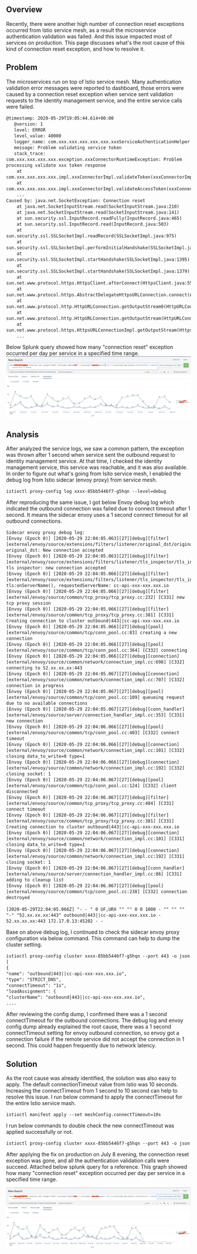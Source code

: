 ## Overview
Recently, there were another high number of connection reset exceptions occurred from Istio service mesh, as a result the microservice 
authentication validation was failed. And this issue impacted most of services on production.
This page discusses what's the root cause of this kind of connection reset exception, and how to resolve it.
## Problem
The microservices run on top of Istio service mesh. Many authentication validation error messages were reported to dashboard,
those errors were caused by a connection reset exception when service sent validation requests to the identity management service, and the entire service calls were failed. 
```
@timestamp: 2020-05-29T19:05:44.614+00:00
   @version: 1
   level: ERROR
   level_value: 40000
   logger_name: com.xxx.xxx.xxx.xxx.xxx.xxxServiceAuthenticationHelper
   message: Problem validating service token
   stack_trace: com.xxx.xxx.xxx.xxx.exception.xxxConnectorRuntimeException: Problem processing validate xxx token response
	at com.xxx.xxx.xxx.xxx.impl.xxxConnectorImpl.validateToken(xxxConnectorImpl.java:535)
	at com.xxx.xxx.xxx.xxx.impl.xxxConnectorImpl.validateAccessToken(xxxConnectorImpl.java:321)
    ...
Caused by: java.net.SocketException: Connection reset
	at java.net.SocketInputStream.read(SocketInputStream.java:210)
	at java.net.SocketInputStream.read(SocketInputStream.java:141)
	at sun.security.ssl.InputRecord.readFully(InputRecord.java:465)
	at sun.security.ssl.InputRecord.read(InputRecord.java:503)
	at sun.security.ssl.SSLSocketImpl.readRecord(SSLSocketImpl.java:975)
	at sun.security.ssl.SSLSocketImpl.performInitialHandshake(SSLSocketImpl.java:1367)
	at sun.security.ssl.SSLSocketImpl.startHandshake(SSLSocketImpl.java:1395)
	at sun.security.ssl.SSLSocketImpl.startHandshake(SSLSocketImpl.java:1379)
	at sun.net.www.protocol.https.HttpsClient.afterConnect(HttpsClient.java:559)
	at sun.net.www.protocol.https.AbstractDelegateHttpsURLConnection.connect(AbstractDelegateHttpsURLConnection.java:185)
	at sun.net.www.protocol.http.HttpURLConnection.getOutputStream0(HttpURLConnection.java:1334)
	at sun.net.www.protocol.http.HttpURLConnection.getOutputStream(HttpURLConnection.java:1309)
	at sun.net.www.protocol.https.HttpsURLConnectionImpl.getOutputStream(HttpsURLConnectionImpl.java:259)
    ...
```
Below Splunk query showed how many "connection reset" exception occurred per day per service in a specified time range.
![connection-reset-istio-1](/images/connection-reset-istio-1.png)

## Analysis
After analyzed the service logs, we saw a common pattern, the exception was thrown after 1 second when service sent the outbound request
to identity management service. At that time, I checked the identity management service, this service was reachable, and it was also available.
In order to figure out what's going from Isito service mesh, I enabled the debug log from Istio sidecar (envoy proxy) from service mesh.
```
istioctl proxy-config log xxxx-85bb5446f7-g5hqn --level=debug
```
After reproducing the same issue, I got below Envoy debug log which indicated the outbound connection was failed due to connect timeout after 1 second.
It means the sidecar envoy uses a 1 second connect timeout for all outbound connections.
```
Sidecar envoy proxy debug log:
[Envoy (Epoch 0)] [2020-05-29 22:04:05.063][27][debug][filter] [external/envoy/source/extensions/filters/listener/original_dst/original_dst.cc:18] original_dst: New connection accepted
[Envoy (Epoch 0)] [2020-05-29 22:04:05.063][27][debug][filter] [external/envoy/source/extensions/filters/listener/tls_inspector/tls_inspector.cc:78] tls inspector: new connection accepted
[Envoy (Epoch 0)] [2020-05-29 22:04:05.066][27][debug][filter] [external/envoy/source/extensions/filters/listener/tls_inspector/tls_inspector.cc:148] tls:onServerName(), requestedServerName: cc-api-xxx-xxx.xxx.io
[Envoy (Epoch 0)] [2020-05-29 22:04:05.066][27][debug][filter] [external/envoy/source/common/tcp_proxy/tcp_proxy.cc:232] [C331] new tcp proxy session
[Envoy (Epoch 0)] [2020-05-29 22:04:05.066][27][debug][filter] [external/envoy/source/common/tcp_proxy/tcp_proxy.cc:381] [C331] Creating connection to cluster outbound|443||cc-api-xxx-xxx.xxx.io
[Envoy (Epoch 0)] [2020-05-29 22:04:05.066][27][debug][pool] [external/envoy/source/common/tcp/conn_pool.cc:83] creating a new connection
[Envoy (Epoch 0)] [2020-05-29 22:04:05.066][27][debug][pool] [external/envoy/source/common/tcp/conn_pool.cc:364] [C332] connecting
[Envoy (Epoch 0)] [2020-05-29 22:04:05.066][27][debug][connection] [external/envoy/source/common/network/connection_impl.cc:698] [C332] connecting to 52.xx.xx.xx:443
[Envoy (Epoch 0)] [2020-05-29 22:04:05.067][27][debug][connection] [external/envoy/source/common/network/connection_impl.cc:707] [C332] connection in progress
[Envoy (Epoch 0)] [2020-05-29 22:04:05.067][27][debug][pool] [external/envoy/source/common/tcp/conn_pool.cc:109] queueing request due to no available connections
[Envoy (Epoch 0)] [2020-05-29 22:04:05.067][27][debug][conn_handler] [external/envoy/source/server/connection_handler_impl.cc:353] [C331] new connection
[Envoy (Epoch 0)] [2020-05-29 22:04:06.066][27][debug][pool] [external/envoy/source/common/tcp/conn_pool.cc:403] [C332] connect timeout
[Envoy (Epoch 0)] [2020-05-29 22:04:06.066][27][debug][connection] [external/envoy/source/common/network/connection_impl.cc:101] [C332] closing data_to_write=0 type=1
[Envoy (Epoch 0)] [2020-05-29 22:04:06.066][27][debug][connection] [external/envoy/source/common/network/connection_impl.cc:192] [C332] closing socket: 1
[Envoy (Epoch 0)] [2020-05-29 22:04:06.067][27][debug][pool] [external/envoy/source/common/tcp/conn_pool.cc:124] [C332] client disconnected
[Envoy (Epoch 0)] [2020-05-29 22:04:06.067][27][debug][filter] [external/envoy/source/common/tcp_proxy/tcp_proxy.cc:484] [C331] connect timeout
[Envoy (Epoch 0)] [2020-05-29 22:04:06.067][27][debug][filter] [external/envoy/source/common/tcp_proxy/tcp_proxy.cc:381] [C331] Creating connection to cluster outbound|443||cc-api-xxx-xxx.xxx.io
[Envoy (Epoch 0)] [2020-05-29 22:04:06.067][27][debug][connection] [external/envoy/source/common/network/connection_impl.cc:101] [C331] closing data_to_write=0 type=1
[Envoy (Epoch 0)] [2020-05-29 22:04:06.067][27][debug][connection] [external/envoy/source/common/network/connection_impl.cc:192] [C331] closing socket: 1
[Envoy (Epoch 0)] [2020-05-29 22:04:06.067][27][debug][conn_handler] [external/envoy/source/server/connection_handler_impl.cc:86] [C331] adding to cleanup list
[Envoy (Epoch 0)] [2020-05-29 22:04:06.067][27][debug][pool] [external/envoy/source/common/tcp/conn_pool.cc:238] [C332] connection destroyed

[2020-05-29T22:04:05.066Z] "- - " 0 UF,URX "" "" 0 0 1000 - "" "" "" "-" "52.xx.xx.xx:443" outbound|443||cc-api-xxx-xxx.xxx.io - 52.xx.xx.xx:443 172.17.0.13:45202 - -
```
Base on above debug log, I continued to check the sidecar envoy proxy configuration via below command. This command can help to dump the cluster setting.
```
istioctl proxy-config cluster xxxx-85bb5446f7-g5hqn --port 443 -o json
[
{
"name": "outbound|443||cc-api-xxx-xxx.xxx.io",
"type": "STRICT_DNS",
"connectTimeout": "1s",
"loadAssignment": {
"clusterName": "outbound|443||cc-api-xxx-xxx.xxx.io",
....
```
After reviewing the config dump, I confirmed there was a 1 second connectTimeout for the outbound connections.
The debug log and envoy config dump already explained the root cause, there was a 1 second connectTimeout setting for envoy outbound connection, 
so envoy got a connection failure if the remote service did not accept the connection in 1 second. This could happen frequently due to network latency.
 
## Solution
As the root cause was already identified, the solution was also easy to apply. 
The default connectionTimeout value from Istio was 10 seconds. Increasing the  connectTimeout from 1 second to 10 second can help to resolve this issue.
I run below command to apply the connectTimeout for the entire Istio service mash.
```
istioctl manifest apply --set meshConfig.connectTimeout=10s
```
I run below commands to double check the new connectTimeout was applied successfully or not.
```
istioctl proxy-config cluster xxxx-85bb5446f7-g5hqn --port 443 -o json
```
After applying the fix on production on July 8 evening, the connection reset exception was gone, and all the authentication validation calls were succeed.
Attached below splunk query for a reference. This graph showed how many "connection reset" exception occurred per day per service in a specified time range.

![connection-reset-istio-2](/images/connection-reset-istio-2.png)
